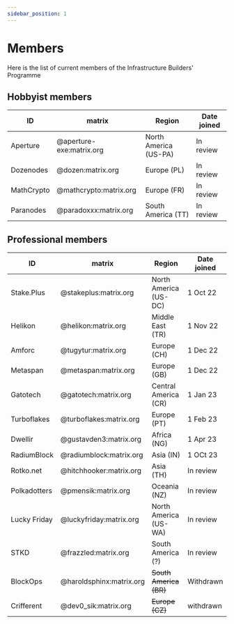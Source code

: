 ```yaml
---
sidebar_position: 1
---
```


# Members

Here is the list of current members of the Infrastructure Builders' Programme

## Hobbyist members

| ID         | matrix                   | Region                | Date joined |
| ---------- | ------------------------ | --------------------- | ----------- |
| Aperture   | @aperture-exe:matrix.org | North America (US-PA) | In review   |
| Dozenodes  | @dozen:matrix.org        | Europe (PL)           | In review   |
| MathCrypto | @mathcrypto:matrix.org   | Europe (FR)           | In review   |
| Paranodes  | @paradoxxx:matrix.org    | South America (TT)    | In review   |

## Professional members

| ID           | matrix                   | Region                 | Date joined |
| ------------ | ------------------------ | ---------------------- | ----------- |
| Stake.Plus   | @stakeplus:matrix.org    | North America (US-DC)  | 1 Oct 22    |
| Helikon      | @helikon:matrix.org      | Middle East (TR)       | 1 Nov 22    |
| Amforc       | @tugytur:matrix.org      | Europe (CH)            | 1 Dec 22    |
| Metaspan     | @metaspan:matrix.org     | Europe (GB)            | 1 Dec 22    |
| Gatotech     | @gatotech:matrix.org     | Central America (CR)   | 1 Jan 23    |
| Turboflakes  | @turboflakes:matrix.org  | Europe (PT)            | 1 Feb 23    |
| Dwellir      | @gustavden3:matrix.org   | Africa (NG)            | 1 Apr 23    |
| RadiumBlock  | @radiumblock:matrix.org  | Asia (IN)              | 1 OCt 23    |
| Rotko.net    | @hitchhooker:matrix.org  | Asia (TH)              | In review   |
| Polkadotters | @pmensik:matrix.org      | Oceania (NZ)           | In review   |
| Lucky Friday | @luckyfriday:matrix.org  | North America (US-WA)  | In review   |
| STKD         | @frazzled:matrix.org     | South America (?)      | In review   |
| BlockOps     | @haroldsphinx:matrix.org | ~~South America (BR)~~ | Withdrawn   |
| Crifferent   | @dev0_sik:matrix.org     | ~~Europe (CZ)~~        | withdrawn   |
